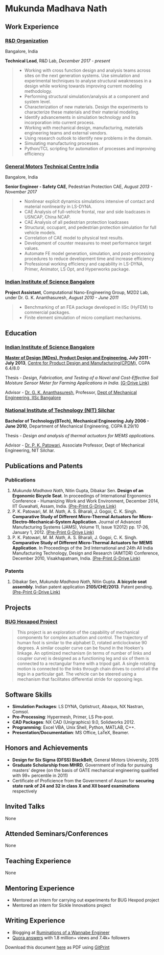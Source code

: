 # Mukunda Madhava Nath

## Work Experience
### [R&D Organization](http://www.gm.com/)
Bangalore, India

**Technical Lead**, R&D Lab,  *December 2017 - present*

> - Working with cross function design and analysis teams across sites on the next generation systems. Use simulation and experimental techniques to analyse structural weaknesses in a design while working towards improving current modeling methodology.
> - Performing structural simulation/analysis at a component and system level.
> - Characterization of new materials. Design the experiments to characterize these materials and their material modeling.
> - Identify advancements in simulation technology and its incorporation into current process.
> - Working with mechanical design, manufacturing, materials engineering teams and external vendors.
> - Using research outlook to identify new problems in the domain.
> - Simulating manufacturing processes. 
> - Python/TCL scripting for automation of processes and improving efficiency

### [General Motors](http://www.gm.com/) [Technical Centre India](http://careers.gm.com/worldwide-locations/asiamiddle-east/india.html)
Bangalore, India

**Senior Engineer - Safety CAE**, Pedestrian Protection CAE,  *August 2013 - November 2017*

> - Nonlinear explicit dynamics simulations intensive of contact and material nonlinearity in LS-DYNA.
> - CAE Analysis of full-vehicle frontal, rear and side loadcases in USNCAP, China NCAP.
> - CAE Analysis of all pedestrian protection loadcases 
> - Structural, occupant, and pedestrian protection simulation for full vehicle models.
> - Correlation of CAE model to physical test results.
> - Development of counter measures to meet performance target values.
> - Automate FE model generation, simulation, and post-processing procedures to reduce development time and increase efficiency
> - Professional working efficiency and capability in LS-DYNA, Primer, Animator, LS Opt, and Hyperworks package.

### [Indian Institute of Science Bangalore](http://www.iisc.ac.in/)

**Project Assistant**, Computational Nano-Engineering Group, M2D2 Lab, under Dr. G. K. Ananthasuresh, *August 2010 - June 2011*

> - Benchmarking of an FEA package developed in IISc (HyFEM) to commercial packages.
> - Finite element simulation of micro compliant mechanisms.

## Education
### [Indian Institute of Science Bangalore](https://www.google.co.in/)
**[Master of Design (MDes), Product Design and Engineering](https://www.google.co.in/), July 2011 - July 2013**, [Centre for Product Design and Manufacturing(CPDM)](http://cpdm.iisc.ac.in/cpdm/), CGPA 6.4/8.0

Thesis - *Design, Fabrication, and Testing of a Novel and Cost-Effective Soil Moisture Sensor Meter for Farming Applications in India.* [(G-Drive Link)](https://google.com)

Advisor - [Dr. G. K. Ananthasuresh](http://www.mecheng.iisc.ernet.in/~suresh/), Professor, [Dept of Mechanical Engineering, IISc Bangalore](http://www.mecheng.iisc.ernet.in/)

### [National Institute of Technology (NIT) Silchar](https://www.google.co.in/)
**Bachelor of Technology(BTech), Mechanical Engineering July 2006 - June 2010**, Department of Mechanical Engineering, CGPA 8.29/10

Thesis - *Design and analysis of thermal actuators for MEMS applications.*

Advisor - [Dr. P. K. Patowari](http://www.nits.ac.in/departments/mech/faculty/P_K_Patowari/pkpatowari.html), Associate Professor, Dept of Mechanical Engineering, NIT Silchar.

## Publications and Patents
### Publications
1. *Mukunda Madhava Nath*, Nitin Gupta, Dibakar Sen. **Design of an Ergonomic Bicycle Seat**. In proceedings of International Ergonomics Conference - Humanizing Work and Work Environment, December 2014, IIT Guwahati, Assam, India. [(Pre-Print G-Drive Link)](https://google.com)
2. P. K. Patowari, *M. M. Nath*, A. S. Bharali, J. Gogoi, C. K. Singh. **Comparative Study of Different Micro-Thermal Actuators for Micro-Electro-Mechanical-System Application**. Journal of Advanced Manufacturing Systems (JAMS), Volume 11, Issue 1(2012) pp. 17-26, January 1, 2012. [(Pre-Print G-Drive Link)](https://google.com)
3. P. K. Patowari, *M. M. Nath*, A. S. Bharali, J. Gogoi, C. K. Singh. **Comparative Study of Different Micro-Thermal Actuators for MEMS Application**. In Proceedings of the 3rd International and 24th All India Manufacturing Technology, Design and Research (AIMTDR) Conference, December 2010, Visakhapatnam, India. [(Pre-Print G-Drive Link)](https://google.com)

### Patents
1. Dibakar Sen, *Mukunda Madhava Nath*, Nitin Gupta. **A bicycle seat assembly**. Indian patent application **2105/CHE/2013**. Patent pending. [(Pre-Print G-Drive Link)](https://google.com)

## Projects
### [BUG Hexapod Project](https://m2n037.github.io/BUG-Hexapod/#/)
>This project is an exploration of the capability of mechanical components for complex actuation and control. The trajectory of human foot is similar to the alphabet D, rotated anticlockwise 90 degrees. A similar coupler curve can be found in the Hoeken's linkage. An optimized mechanism (in terms of number of links and coupler curve) is designed as a functioning leg and six of them is connected to a rectangular frame with a tripod gait. A single rotating motion is connected to the links through chain drives to control all the legs in a particular gait. The vehicle can be steered using a mechanism that facilitates differential stride for opposing legs.

## Software Skills
- **Simulation Packages**: LS DYNA, Optistruct, Abaqus, NX Nastran, Comsol.
- **Pre-Processing**: Hypermesh, Primer, LS Pre-post.
- **CAD Packages**: NX CAD (Unigraphics) 9.0, Solidworks 2012.
- **Programming**: Excel VBA, Unix Shell, Python, MATLAB, C++.
- **Presentation/Documentation**: MS Office, LaTeX, Beamer.

## Honors and Achievements
- **Design for Six Sigma (DFSS) BlackBelt**, General Motors University, 2015
- **Graduate Scholarship from MHRD**, Government of India for pursuing masters’ degree (on the basis of GATE mechanical engineering qualified with 99+ percentile in 2011)
- Certificate of Proficience from the Government of Assam for **securing state rank of 24 and 32 in class X and XII board examinations** respectively

## Invited Talks
None

## Attended Seminars/Conferences
None

## Teaching Experience
None

## Mentoring Experience
- Mentored an intern for carrying out experiments for BUG Hexpod project
- Mentored an intern for Sickle Innovations project

## Writing Experience
- Blogging at [Ruminations of a Wannabe Engineer](https://m2n037.wordpress.com/)
- [Quora answers](https://www.quora.com/profile/Mukunda-Madhava-Nath) with 1.8 million+ views and 7.4k+ followers

Download this document [here](https://gitprint.com/m2n037/CV_m2n037/blob/master/README.md) as PDF using [GitPrint](https://gitprint.com/)
